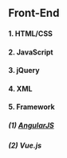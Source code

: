 ## Front-End
#### 1. HTML/CSS  
#### 2. JavaScript  
#### 3. jQuery  
#### 4. XML  
#### 5. Framework  
##### (1) [AngularJS](https://github.com/PepperGo/WebTechnologies/tree/master/FrontEnd/AngularJS)

##### (2) Vue.js  
